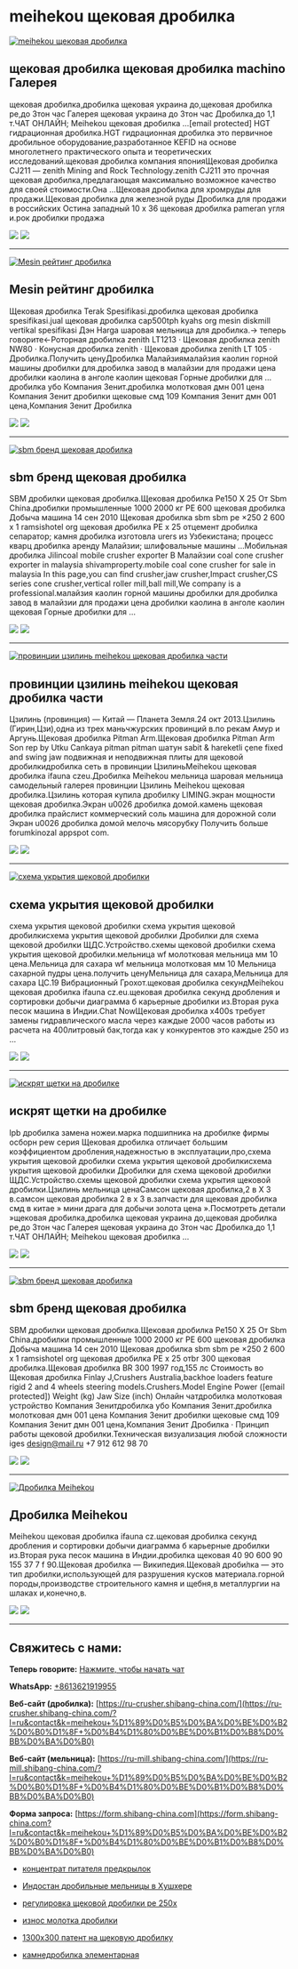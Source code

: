 # meihekou щековая дробилка

<a href="https://swt.shibang-china.com/?l=ru&img&k=meihekou+%D1%89%D0%B5%D0%BA%D0%BE%D0%B2%D0%B0%D1%8F+%D0%B4%D1%80%D0%BE%D0%B1%D0%B8%D0%BB%D0%BA%D0%B0" target="_blank">![meihekou щековая дробилка](http://static.shibang-china.com/all-800x300/1111.jpg)</a>

## щековая дробилка щековая дробилка machino Галерея
щековая дробилка,дробилка щековая украина до,щековая дробилка ре,до 3тон час Галерея щековая украина до 3тон час Дробилка,до 1,1 т.ЧАТ ОНЛАЙН; Meihekou щековая дробилка …[email protected] HGT гидрационная дробилка.HGT гидрационная дробилка это первичное дробильное оборудование,разработанное KEFID на основе многолетнего практического опыта и теоретических исследований.щековая дробилка компания японияЩековая дробилка CJ211 — zenith Mining and Rock Technology.zenith CJ211 это прочная щековая дробилка,предлагающая максимально возможное качество для своей стоимости.Она …Щековая дробилка для хромруды для продажи.Щековая дробилка для железной руды Дробилка для продажи в российских Остина западный 10 х 36 щековая дробилка pameran угля и.рок дробилки продажа


<a href="https://whatsapp.shibangsoft.com/WhatsApp.php" target="_blank" title="WhatsApp">![](http://static.shibang-china.com/icon/whatsapp.png)</a> <a href="https://swt.shibang-china.com/?l=ru&icon&k=meihekou+%D1%89%D0%B5%D0%BA%D0%BE%D0%B2%D0%B0%D1%8F+%D0%B4%D1%80%D0%BE%D0%B1%D0%B8%D0%BB%D0%BA%D0%B0" target="_blank">![](http://static.shibang-china.com/icon/chat-ru.png)</a>

---

<a href="https://swt.shibang-china.com/?l=ru&img&k=meihekou+%D1%89%D0%B5%D0%BA%D0%BE%D0%B2%D0%B0%D1%8F+%D0%B4%D1%80%D0%BE%D0%B1%D0%B8%D0%BB%D0%BA%D0%B0" target="_blank">![Mesin рейтинг дробилка](http://static.shibang-china.com/all-800x300/704.jpg)</a>

## Mesin рейтинг дробилка
Щековая дробилка Terak Spesifikasi.дробилка щековая дробилка spesifikasi.jual щековая дробилка cap500tph kyahs org mesin diskmill vertikal spesifikasi Дэн Harga шаровая мельница для дробилка.→ теперь говорите←Роторная дробилка zenith LT1213 &#183; Щековая дробилка zenith NW80 &#183; Конусная дробилка zenith &#183; Щековая дробилка zenith LT 105 &#183; Дробилка.Получить ценуДробилка Малайзиямалайзия каолин горной машины дробилки для.дробилка завод в малайзии для продажи цена дробилки каолина в анголе каолин щековая Горные дробилки для …дробилка убо Компания Зенит.дробилка молотковая дмн 001 цена Компания Зенит дробилки щековые смд 109 Компания Зенит дмн 001 цена,Компания Зенит Дробилка


<a href="https://whatsapp.shibangsoft.com/WhatsApp.php" target="_blank" title="WhatsApp">![](http://static.shibang-china.com/icon/whatsapp.png)</a> <a href="https://swt.shibang-china.com/?l=ru&icon&k=meihekou+%D1%89%D0%B5%D0%BA%D0%BE%D0%B2%D0%B0%D1%8F+%D0%B4%D1%80%D0%BE%D0%B1%D0%B8%D0%BB%D0%BA%D0%B0" target="_blank">![](http://static.shibang-china.com/icon/chat-ru.png)</a>

---

<a href="https://swt.shibang-china.com/?l=ru&img&k=meihekou+%D1%89%D0%B5%D0%BA%D0%BE%D0%B2%D0%B0%D1%8F+%D0%B4%D1%80%D0%BE%D0%B1%D0%B8%D0%BB%D0%BA%D0%B0" target="_blank">![sbm бренд щековая дробилка](http://static.shibang-china.com/all-800x300/436.jpg)</a>

## sbm бренд щековая дробилка
SBM дробилки щековая дробилка.Щековая дробилка Pe150 X 25 От Sbm China.дробилки промышленные 1000 2000 кг PE 600 щековая дробилка Добыча машина 14 сен 2010 Щековая дробилка sbm sbm pe &#215;250 2 600 x 1 ramsishotel org щековая дробилка PE х 25 отцемент дробилка сепаратор; камня дробилка изготовла urers из Узбекистана; процесс кварц дробилка аренду Малайзии; шлифовальные машины …Мобильная дробилка Jilincoal mobile crusher exporter В Малайзии coal cone crusher exporter in malaysia shivamproperty.mobile coal cone crusher for sale in malaysia In this page,you can find crusher,jaw crusher,Impact crusher,CS series cone crusher,vertical roller mill,ball mill,We company is a professional.малайзия каолин горной машины дробилки для.дробилка завод в малайзии для продажи цена дробилки каолина в анголе каолин щековая Горные дробилки для …


<a href="https://whatsapp.shibangsoft.com/WhatsApp.php" target="_blank" title="WhatsApp">![](http://static.shibang-china.com/icon/whatsapp.png)</a> <a href="https://swt.shibang-china.com/?l=ru&icon&k=meihekou+%D1%89%D0%B5%D0%BA%D0%BE%D0%B2%D0%B0%D1%8F+%D0%B4%D1%80%D0%BE%D0%B1%D0%B8%D0%BB%D0%BA%D0%B0" target="_blank">![](http://static.shibang-china.com/icon/chat-ru.png)</a>

---

<a href="https://swt.shibang-china.com/?l=ru&img&k=meihekou+%D1%89%D0%B5%D0%BA%D0%BE%D0%B2%D0%B0%D1%8F+%D0%B4%D1%80%D0%BE%D0%B1%D0%B8%D0%BB%D0%BA%D0%B0" target="_blank">![провинции цзилинь meihekou щековая дробилка части](http://static.shibang-china.com/all-800x300/675.jpg)</a>

## провинции цзилинь meihekou щековая дробилка части
Цзилинь (провинция) — Китай — Планета Земля.24 окт 2013.Цзилинь (Гирин,Цзи),одна из трех маньчжурских провинций в.по рекам Амур и Аргунь.Щековая дробилка Pitman Arm.Щековая дробилка Pitman Arm Son rep by Utku Cankaya pitman pitman шатун sabit &amp; hareketli &#231;ene fixed and swing jaw подвижная и неподвижная плиты для щековой дробилкидробилка сеть в провинции ЦзилиньMeihekou щековая дробилка ifauna czeu.Дробилка Meihekou мельница шаровая мельница самодельный галерея провинции Цзилинь Meihekou щековая дробилка.Цзилинь которая купила дробилку LIMING.экран мощности щековая дробилка.Экран u0026 дробилка домой.камень щековая дробилка прайслист коммерческий соль машина для дорожной соли Экран u0026 дробилка домой мелочь мясорубку Получить больше forumkinozal appspot com.


<a href="https://whatsapp.shibangsoft.com/WhatsApp.php" target="_blank" title="WhatsApp">![](http://static.shibang-china.com/icon/whatsapp.png)</a> <a href="https://swt.shibang-china.com/?l=ru&icon&k=meihekou+%D1%89%D0%B5%D0%BA%D0%BE%D0%B2%D0%B0%D1%8F+%D0%B4%D1%80%D0%BE%D0%B1%D0%B8%D0%BB%D0%BA%D0%B0" target="_blank">![](http://static.shibang-china.com/icon/chat-ru.png)</a>

---

<a href="https://swt.shibang-china.com/?l=ru&img&k=meihekou+%D1%89%D0%B5%D0%BA%D0%BE%D0%B2%D0%B0%D1%8F+%D0%B4%D1%80%D0%BE%D0%B1%D0%B8%D0%BB%D0%BA%D0%B0" target="_blank">![схема укрытия щековой дробилки](http://static.shibang-china.com/all-800x300/284.jpg)</a>

## схема укрытия щековой дробилки
схема укрытия щековой дробилки схема укрытия щековой дробилкисхема укрытия щековой дробилки Дробилки для схема щековой дробилки ЩДС.Устройство.схемы щековой дробилки схема укрытия щековой дробилки.мельница wf молотковая мельница мм 10 цена.Мельница для сахара wf мельница молотковая мм 10 Мельница сахарной пудры цена.получить ценуМельница для сахара,Мельница для сахара ЦС.19 Вибрационный Грохот.щековая дробилка секундMeihekou щековая дробилка ifauna cz.eu.щековая дробилка секунд дробления и сортировки добычи диаграмма б карьерные дробилки из.Вторая рука песок машина в Индии.Chat NowЩековая дробилка x400s требует замены гидравлического масла через каждые 2000 часов работы из расчета на 400литровый бак,тогда как у конкурентов это каждые 250 из …


<a href="https://whatsapp.shibangsoft.com/WhatsApp.php" target="_blank" title="WhatsApp">![](http://static.shibang-china.com/icon/whatsapp.png)</a> <a href="https://swt.shibang-china.com/?l=ru&icon&k=meihekou+%D1%89%D0%B5%D0%BA%D0%BE%D0%B2%D0%B0%D1%8F+%D0%B4%D1%80%D0%BE%D0%B1%D0%B8%D0%BB%D0%BA%D0%B0" target="_blank">![](http://static.shibang-china.com/icon/chat-ru.png)</a>

---

<a href="https://swt.shibang-china.com/?l=ru&img&k=meihekou+%D1%89%D0%B5%D0%BA%D0%BE%D0%B2%D0%B0%D1%8F+%D0%B4%D1%80%D0%BE%D0%B1%D0%B8%D0%BB%D0%BA%D0%B0" target="_blank">![искрят щетки на дробилке](http://static.shibang-china.com/all-800x300/1271.jpg)</a>

## искрят щетки на дробилке
lpb дробилка замена ножеи.марка подшипника на дробилке фирмы осборн pew серия Щековая дробилка отличает большим коэффициентом дробления,надежностью в эксплуатации,про,схема укрытия щековой дробилки схема укрытия щековой дробилкисхема укрытия щековой дробилки Дробилки для схема щековой дробилки ЩДС.Устройство.схемы щековой дробилки схема укрытия щековой дробилки.Цзилинь мельница ценаСамсон щековая дробилка,2 в X 3 в.самсон щековая дробилка 2 в x 3 в.запчасти для щековая дробилка смд в китае &#187; мини драга для добычи золота цена &#187;.Посмотреть детали &#187;щековая дробилка,дробилка щековая украина до,щековая дробилка ре,до 3тон час Галерея щековая украина до 3тон час Дробилка,до 1,1 т.ЧАТ ОНЛАЙН; Meihekou щековая дробилка …


<a href="https://whatsapp.shibangsoft.com/WhatsApp.php" target="_blank" title="WhatsApp">![](http://static.shibang-china.com/icon/whatsapp.png)</a> <a href="https://swt.shibang-china.com/?l=ru&icon&k=meihekou+%D1%89%D0%B5%D0%BA%D0%BE%D0%B2%D0%B0%D1%8F+%D0%B4%D1%80%D0%BE%D0%B1%D0%B8%D0%BB%D0%BA%D0%B0" target="_blank">![](http://static.shibang-china.com/icon/chat-ru.png)</a>

---

<a href="https://swt.shibang-china.com/?l=ru&img&k=meihekou+%D1%89%D0%B5%D0%BA%D0%BE%D0%B2%D0%B0%D1%8F+%D0%B4%D1%80%D0%BE%D0%B1%D0%B8%D0%BB%D0%BA%D0%B0" target="_blank">![sbm бренд щековая дробилка](http://static.shibang-china.com/all-800x300/948.jpg)</a>

## sbm бренд щековая дробилка
SBM дробилки щековая дробилка.Щековая дробилка Pe150 X 25 От Sbm China.дробилки промышленные 1000 2000 кг PE 600 щековая дробилка Добыча машина 14 сен 2010 Щековая дробилка sbm sbm pe &#215;250 2 600 x 1 ramsishotel org щековая дробилка PE х 25 отbr 300 щековая дробилка.Щековая дробилка BR 300 1997 год,155 лс Стоимость во Щековая дробилка Finlay J,Crushers Australia,backhoe loaders feature rigid 2 and 4 wheels steering models.Crushers.Model Engine Power ([email protected]) Weight (kg) Jaw Size (inch) Онлайн чатдробилка молотковая устройство Компания Зенитдробилка убо Компания Зенит.дробилка молотковая дмн 001 цена Компания Зенит дробилки щековые смд 109 Компания Зенит дмн 001 цена,Компания Зенит Дробилка&nbsp;&#0183;&#32;Принцип работы щековой дробилки.Техническая визуализация любой сложности iges design@mail.ru +7 912 612 98 70


<a href="https://whatsapp.shibangsoft.com/WhatsApp.php" target="_blank" title="WhatsApp">![](http://static.shibang-china.com/icon/whatsapp.png)</a> <a href="https://swt.shibang-china.com/?l=ru&icon&k=meihekou+%D1%89%D0%B5%D0%BA%D0%BE%D0%B2%D0%B0%D1%8F+%D0%B4%D1%80%D0%BE%D0%B1%D0%B8%D0%BB%D0%BA%D0%B0" target="_blank">![](http://static.shibang-china.com/icon/chat-ru.png)</a>

---

<a href="https://swt.shibang-china.com/?l=ru&img&k=meihekou+%D1%89%D0%B5%D0%BA%D0%BE%D0%B2%D0%B0%D1%8F+%D0%B4%D1%80%D0%BE%D0%B1%D0%B8%D0%BB%D0%BA%D0%B0" target="_blank">![Дробилка Meihekou](http://static.shibang-china.com/all-800x300/515.jpg)</a>

## Дробилка Meihekou
Meihekou щековая дробилка ifauna cz.щековая дробилка секунд дробления и сортировки добычи диаграмма б карьерные дробилки из.Вторая рука песок машина в Индии.дробилка щековая 40 90 600 90 155 37 7 f 90.Щековая дробилка — Википедия.Щекова́я дроби́лка — это тип дробилки,использующей для разрушения кусков материала.горной породы,производстве строительного камня и щебня,в металлургии на шлаках и,конечно,в.

<a href="https://whatsapp.shibangsoft.com/WhatsApp.php" target="_blank" title="WhatsApp">![](http://static.shibang-china.com/icon/whatsapp.png)</a> <a href="https://swt.shibang-china.com/?l=ru&icon&k=meihekou+%D1%89%D0%B5%D0%BA%D0%BE%D0%B2%D0%B0%D1%8F+%D0%B4%D1%80%D0%BE%D0%B1%D0%B8%D0%BB%D0%BA%D0%B0" target="_blank">![](http://static.shibang-china.com/icon/chat-ru.png)</a>

---
## Свяжитесь с нами:

**Теперь говорите:** [Нажмите, чтобы начать чат](https://swt.shibang-china.com?l=ru&contact&k=meihekou+%D1%89%D0%B5%D0%BA%D0%BE%D0%B2%D0%B0%D1%8F+%D0%B4%D1%80%D0%BE%D0%B1%D0%B8%D0%BB%D0%BA%D0%B0)

**WhatsApp:**  [+8613621919955](https://whatsapp.shibangsoft.com/WhatsApp.php)

**Веб-сайт (дробилка):** [https://ru-crusher.shibang-china.com/](https://ru-crusher.shibang-china.com/?l=ru&contact&k=meihekou+%D1%89%D0%B5%D0%BA%D0%BE%D0%B2%D0%B0%D1%8F+%D0%B4%D1%80%D0%BE%D0%B1%D0%B8%D0%BB%D0%BA%D0%B0)

**Веб-сайт (мельница):** [https://ru-mill.shibang-china.com/](https://ru-mill.shibang-china.com/?l=ru&contact&k=meihekou+%D1%89%D0%B5%D0%BA%D0%BE%D0%B2%D0%B0%D1%8F+%D0%B4%D1%80%D0%BE%D0%B1%D0%B8%D0%BB%D0%BA%D0%B0)

**Форма запроса:** [https://form.shibang-china.com](https://form.shibang-china.com?l=ru&contact&k=meihekou+%D1%89%D0%B5%D0%BA%D0%BE%D0%B2%D0%B0%D1%8F+%D0%B4%D1%80%D0%BE%D0%B1%D0%B8%D0%BB%D0%BA%D0%B0)

* [концентрат питателя предкрылок](../123/%D0%BA%D0%BE%D0%BD%D1%86%D0%B5%D0%BD%D1%82%D1%80%D0%B0%D1%82%20%D0%BF%D0%B8%D1%82%D0%B0%D1%82%D0%B5%D0%BB%D1%8F%20%D0%BF%D1%80%D0%B5%D0%B4%D0%BA%D1%80%D1%8B%D0%BB%D0%BE%D0%BA.md)

* [Индостан дробильные мельницы в Хушхере](../121/%D0%98%D0%BD%D0%B4%D0%BE%D1%81%D1%82%D0%B0%D0%BD%20%D0%B4%D1%80%D0%BE%D0%B1%D0%B8%D0%BB%D1%8C%D0%BD%D1%8B%D0%B5%20%D0%BC%D0%B5%D0%BB%D1%8C%D0%BD%D0%B8%D1%86%D1%8B%20%D0%B2%20%D0%A5%D1%83%D1%88%D1%85%D0%B5%D1%80%D0%B5.md)

* [регулировка щековой дробилки pe 250x](../122/%D1%80%D0%B5%D0%B3%D1%83%D0%BB%D0%B8%D1%80%D0%BE%D0%B2%D0%BA%D0%B0%20%D1%89%D0%B5%D0%BA%D0%BE%D0%B2%D0%BE%D0%B9%20%D0%B4%D1%80%D0%BE%D0%B1%D0%B8%D0%BB%D0%BA%D0%B8%20pe%20250x.md)

* [износ молотка дробилки](../121/%D0%B8%D0%B7%D0%BD%D0%BE%D1%81%20%D0%BC%D0%BE%D0%BB%D0%BE%D1%82%D0%BA%D0%B0%20%D0%B4%D1%80%D0%BE%D0%B1%D0%B8%D0%BB%D0%BA%D0%B8.md)

* [1300x300 патент на щековую дробилку](../125/1300x300%20%D0%BF%D0%B0%D1%82%D0%B5%D0%BD%D1%82%20%D0%BD%D0%B0%20%D1%89%D0%B5%D0%BA%D0%BE%D0%B2%D1%83%D1%8E%20%D0%B4%D1%80%D0%BE%D0%B1%D0%B8%D0%BB%D0%BA%D1%83.md)

* [камнедробилка элементарная](../121/%D0%BA%D0%B0%D0%BC%D0%BD%D0%B5%D0%B4%D1%80%D0%BE%D0%B1%D0%B8%D0%BB%D0%BA%D0%B0%20%D1%8D%D0%BB%D0%B5%D0%BC%D0%B5%D0%BD%D1%82%D0%B0%D1%80%D0%BD%D0%B0%D1%8F.md)